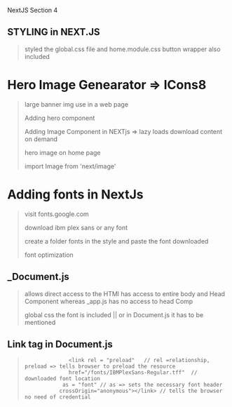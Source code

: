 NextJS Section 4
## STYLING in NEXT.JS

> styled the global.css file and home.module.css
> button wrapper also included

# Hero Image Genearator => ICons8

> large banner img use in a web page
>
> Adding hero component
>
> Adding Image Component in NEXTjs => lazy loads 
download content on demand
>
>hero image on home page
>
>import Image from 'next/image'

# Adding fonts in NextJs
> visit fonts.google.com
>
> download ibm plex sans or any font 
>
>create a folder fonts in the style and paste the font downloaded
>
> font optimization
>

## _Document.js
> allows direct access to the HTMl
> has access to entire body and Head Component whereas _app.js has no access to head Comp 
>
> global css the font is included  || or in Document.js it has to be mentioned
>

## Link tag in Document.js
> 
>                   <link rel = "preload"   // rel =relationship, preload => tells browser to preload the resource 
>                   href="/fonts/IBMPlexSans-Regular.tff"  // downloaded font location
>                 as = "font" // as => sets the necessary font header
>                crossOrigin="anonymous"></link> // tells the browser no need of credential
